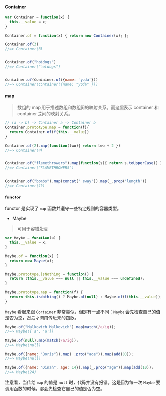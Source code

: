 #### Container

```js
var Container = function(x) {
  this.__value = x;
}

Container.of = function(x) { return new Container(x); };
```

```js
Container.of(3)
//=> Container(3)


Container.of("hotdogs")
//=> Container("hotdogs")


Container.of(Container.of({name: "yoda"}))
//=> Container(Container({name: "yoda" }))
```

#### map

> 数组的 map 用于描述数组和数组间的映射关系。而这里表示 container 和 container 之间的映射关系。

```js
// (a -> b) -> Container a -> Container b
Container.prototype.map = function(f){
  return Container.of(f(this.__value))
}
```

```js
Container.of(2).map(function(two){ return two + 2 })
//=> Container(4)


Container.of("flamethrowers").map(function(s){ return s.toUpperCase() })
//=> Container("FLAMETHROWERS")


Container.of("bombs").map(concat(' away')).map(_.prop('length'))
//=> Container(10)
```

#### functor 

functor 是实现了 `map` 函数并遵守一些特定规则的容器类型。

* Maybe

> 可用于容错处理

```js
var Maybe = function(x) {
  this.__value = x;
}

Maybe.of = function(x) {
  return new Maybe(x);
}

Maybe.prototype.isNothing = function() {
  return (this.__value === null || this.__value === undefined);
}

Maybe.prototype.map = function(f) {
  return this.isNothing() ? Maybe.of(null) : Maybe.of(f(this.__value));
}
```

`Maybe` 看起来跟 `Container` 非常类似，但是有一点不同：`Maybe` 会先检查自己的值是否为空，然后才调用传进来的函数。

```js
Maybe.of("Malkovich Malkovich").map(match(/a/ig));
//=> Maybe(['a', 'a'])

Maybe.of(null).map(match(/a/ig));
//=> Maybe(null)

Maybe.of({name: "Boris"}).map(_.prop("age")).map(add(10));
//=> Maybe(null)

Maybe.of({name: "Dinah", age: 14}).map(_.prop("age")).map(add(10));
//=> Maybe(24)
```

注意看，当传给 `map` 的值是 `null` 时，代码并没有报错。这是因为每一次 `Maybe` 要调用函数的时候，都会先检查它自己的值是否为空。

